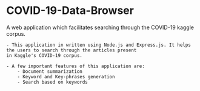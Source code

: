 # COVID-19-Data-Browser
A web application which facilitates searching through the COVID-19 kaggle corpus.

    - This application in written using Node.js and Express.js. It helps the users to search through the articles present
    in Kaggle's COVID-19 corpus. 
    
    - A few important features of this application are:
        - Document summarization
        - Keyword and Key-phrases generation
        - Search based on keywords
